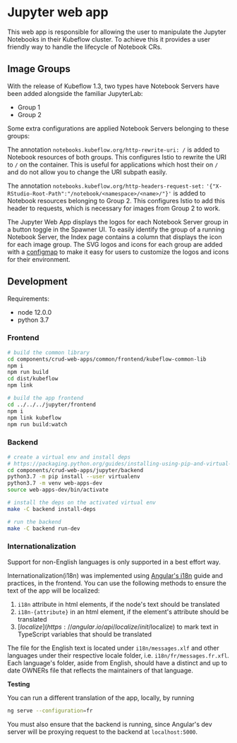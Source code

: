 # Jupyter web app

This web app is responsible for allowing the user to manipulate the Jupyter Notebooks in their Kubeflow cluster. To achieve this it provides a user friendly way to handle the lifecycle of Notebook CRs.

## Image Groups

With the release of Kubeflow 1.3, two types have Notebook Servers have been added
alongside the familiar JupyterLab:

- Group 1
- Group 2

Some extra configurations are applied Notebook Servers belonging to these groups:

The annotation `notebooks.kubeflow.org/http-rewrite-uri: /` is added to Notebook
resources of both groups. This configures Istio to rewrite the URI to `/` on
the container. This is useful for applications which host their on `/`
and do not allow you to change the URI subpath easily.

The annotation `notebooks.kubeflow.org/http-headers-request-set:`
`'{"X-RStudio-Root-Path":"/notebook/<namespace>/<name>/"}'` is added to
Notebook resources belonging to Group 2. This configures Istio to add
this header to requests, which is necessary for images from Group 2 to work.

The Jupyter Web App displays the logos for each Notebook Server group
in a button toggle in the Spawner UI. To easily identify the group of
a running Notebook Server, the Index page contains a column that displays
the icon for each image group. The SVG logos and icons for each group are added
with a [configmap](./manifests/base/configs/logos-configmap.yaml) to make it easy for users to customize the logos and icons for their environment.

## Development

Requirements:
* node 12.0.0
* python 3.7

### Frontend

```bash
# build the common library
cd components/crud-web-apps/common/frontend/kubeflow-common-lib
npm i
npm run build
cd dist/kubeflow
npm link

# build the app frontend
cd ../../../jupyter/frontend
npm i
npm link kubeflow
npm run build:watch
```

### Backend
```bash
# create a virtual env and install deps
# https://packaging.python.org/guides/installing-using-pip-and-virtual-environments/
cd components/crud-web-apps/jupyter/backend
python3.7 -m pip install --user virtualenv
python3.7 -m venv web-apps-dev
source web-apps-dev/bin/activate

# install the deps on the activated virtual env
make -C backend install-deps

# run the backend
make -C backend run-dev
```

### Internationalization
Support for non-English languages is only supported in a best effort way.

Internationalization(i18n) was implemented using [Angular's i18n](https://angular.io/guide/i18n)
guide and practices, in the frontend. You can use the following methods to
ensure the text of the app will be localized:
1. `i18n` attribute in html elements, if the node's text should be translated
2. `i18n-{attribute}` in an html element, if the element's attribute should be
   translated
3. [$localize](https://angular.io/api/localize/init/$localize) to mark text in
   TypeScript variables that should be translated

The file for the English text is located under `i18n/messages.xlf` and other
languages under their respective locale folder, i.e. `i18n/fr/messages.fr.xfl`.
Each language's folder, aside from English, should have a distinct and up to
date OWNERs file that reflects the maintainers of that language.

**Testing**

You can run a different translation of the app, locally, by running
```bash
ng serve --configuration=fr
```

You must also ensure that the backend is running, since Angular's dev server
will be proxying request to the backend at `localhost:5000`.
